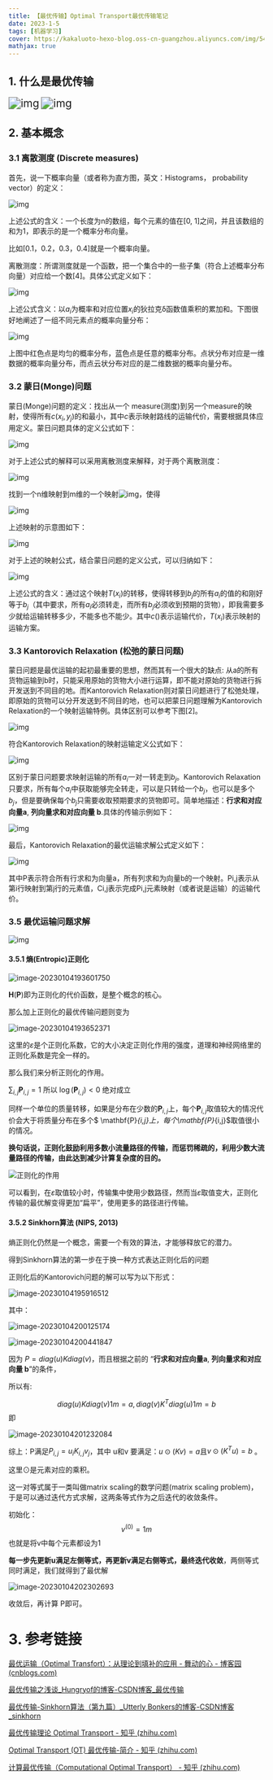 ```yaml
---
title: 【最优传输】Optimal Transport最优传输笔记
date: 2023-1-5
tags: [机器学习]
cover: https://kakaluoto-hexo-blog.oss-cn-guangzhou.aliyuncs.com/img/5466.webp
mathjax: true
---
```


## 1. 什么是最优传输



<img src="https://pic3.zhimg.com/80/v2-ce431cdd64777caf348b23bf9342d70a_720w.webp" alt="img" style="zoom:150%;" />

<img src="https://pic3.zhimg.com/80/v2-ec5c9d7a79e102ba85073d2c49b7cbda_720w.webp" alt="img" style="zoom:150%;" />

## 2. 基本概念
### 3.1 离散测度 (Discrete measures)
首先，说一下概率向量（或者称为直方图，英文：Histograms， probability vector）的定义：

 ![img](https://kakaluoto-hexo-blog.oss-cn-guangzhou.aliyuncs.com/img/927750-20210312164410898-507060181.png)

上述公式的含义：一个长度为n的数组，每个元素的值在[0, 1]之间，并且该数组的和为1，即表示的是一个概率分布向量。

比如[0.1，0.2，0.3，0.4]就是一个概率向量。

离散测度：所谓测度就是一个函数，把一个集合中的一些子集（符合上述概率分布向量）对应给一个数[4]。具体公式定义如下：

![img](https://kakaluoto-hexo-blog.oss-cn-guangzhou.aliyuncs.com/img/927750-20210312164427933-960804036.png)

上述公式含义：以$a_i$为概率和对应位置$x_i$的狄拉克δ函数值乘积的累加和。下图很好地阐述了一组不同元素点的概率向量分布：

 ![img](https://kakaluoto-hexo-blog.oss-cn-guangzhou.aliyuncs.com/img/927750-20210312164445217-1263610359.png)

上图中红色点是均匀的概率分布，蓝色点是任意的概率分布。点状分布对应是一维数据的概率向量分布，而点云状分布对应的是二维数据的概率向量分布。

### 3.2 蒙日(Monge)问题

蒙日(Monge)问题的定义：找出从一个 measure(测度)到另一个measure的映射，使得所有$c ( x_i , y_j )$的和最小，其中$c$表示映射路线的运输代价，需要根据具体应用定义。蒙日问题具体的定义公式如下：

 ![img](https://kakaluoto-hexo-blog.oss-cn-guangzhou.aliyuncs.com/img/927750-20210312164508270-1219532574.png)

对于上述公式的解释可以采用离散测度来解释，对于两个离散测度：

 ![img](https://kakaluoto-hexo-blog.oss-cn-guangzhou.aliyuncs.com/img/927750-20210312164519132-1669442012.png)

找到一个n维映射到m维的一个映射![img](https://img2020.cnblogs.com/blog/927750/202103/927750-20210312164530094-298942662.png)，使得

 ![img](https://kakaluoto-hexo-blog.oss-cn-guangzhou.aliyuncs.com/img/927750-20210312164541088-1112379002.png)

上述映射的示意图如下：

 ![img](https://kakaluoto-hexo-blog.oss-cn-guangzhou.aliyuncs.com/img/927750-20210312164552388-995624370.png)

对于上述的映射公式，结合蒙日问题的定义公式，可以归纳如下：

![img](https://kakaluoto-hexo-blog.oss-cn-guangzhou.aliyuncs.com/img/927750-20210312164603385-1199671036.png)

上述公式的含义：通过这个映射$T(x_i)$的转移，使得转移到$b_j$的所有$a_i$的值的和刚好等于$b_j$（其中要求，所有$a_i$必须转走，而所有$b_j$必须收到预期的货物），即我需要多少就给运输转移多少，不能多也不能少。其中$c()$表示运输代价，$T(x_i)$表示映射的运输方案。

### 3.3 Kantorovich Relaxation (松弛的蒙日问题)

蒙日问题是最优运输的起初最重要的思想，然而其有一个很大的缺点: 从a的所有货物运输到b时，只能采用原始的货物大小进行运算，即不能对原始的货物进行拆开发送到不同目的地。而Kantorovich Relaxation则对蒙日问题进行了松弛处理，即原始的货物可以分开发送到不同目的地，也可以把蒙日问题理解为Kantorovich Relaxation的一个映射运输特例。具体区别可以参考下图[2]。

![img](https://kakaluoto-hexo-blog.oss-cn-guangzhou.aliyuncs.com/img/927750-20210312164631292-910603132.png)

符合Kantorovich Relaxation的映射运输定义公式如下：

![img](https://kakaluoto-hexo-blog.oss-cn-guangzhou.aliyuncs.com/img/927750-20210312164648582-1519254757.png)

区别于蒙日问题要求映射运输的所有$a_i$一对一转走到$b_j$。Kantorovich Relaxation只要求，所有每个$a_i$中获取能够完全转走，可以是只转给一个$b_j$，也可以是多个$b_j$，但是要确保每个$b_j$只需要收取预期要求的货物即可。简单地描述：**行求和对应向量a**, **列向量求和对应向量 b**.具体的传输示例如下：

 ![img](https://kakaluoto-hexo-blog.oss-cn-guangzhou.aliyuncs.com/img/927750-20210312164703284-644792148.png)

最后，Kantorovich Relaxation的最优运输求解公式定义如下：

![img](https://kakaluoto-hexo-blog.oss-cn-guangzhou.aliyuncs.com/img/927750-20210312164713992-32805890.png)

其中P表示符合所有行求和为向量a，所有列求和为向量b的一个映射。Pi,j表示从第i行映射到第j行的元素值，Ci,j表示完成Pi,j元素映射（或者说是运输）的运输代价。

### 3.5 最优运输问题求解

![img](https://pic3.zhimg.com/80/v2-9b0e33a63e25d6ffe9c09c1752c0194e_720w.webp)

#### 3.5.1 熵(Entropic)正则化

![image-20230104193601750](https://kakaluoto-hexo-blog.oss-cn-guangzhou.aliyuncs.com/img/image-20230104193601750.png)

**H**(**P**)即为正则化的代价函数，是整个概念的核心。

那么加上正则化的最优传输问题则变为

![image-20230104193652371](https://kakaluoto-hexo-blog.oss-cn-guangzhou.aliyuncs.com/img/image-20230104193652371.png)

这里的$ε$是个正则化系数，它的大小决定正则化作用的强度，道理和神经网络里的正则化系数是完全一样的。

那么我们来分析正则化的作用。

$\sum_{i, j} \mathbf{P}_{i, j}=1$ 所以 $\log \left(\mathbf{P}_{i, j}\right)<0$ 绝对成立

同样一个单位的质量转移，如果是分布在少数的$\mathbf{P}_{i,j}$上，每个$\mathbf{P}_{i,j}$取值较大的情况代价会大于将质量分布在多个$ \mathbf{P}_{i,j}$上，每个$\mathbf{P}_{i,j}$取值很小的情况。

**换句话说，正则化鼓励利用多数小流量路径的传输，而惩罚稀疏的，利用少数大流量路径的传输，由此达到减少计算复杂度的目的。**

![正则化的作用](https://img-blog.csdnimg.cn/20190426143557768.PNG?x-oss-process=image/watermark,type_ZmFuZ3poZW5naGVpdGk,shadow_10,text_aHR0cHM6Ly9ibG9nLmNzZG4ubmV0L1V0dGVybHlfQm9ua2Vycw==,size_16,color_FFFFFF,t_70)

可以看到，在$ε$取值较小时，传输集中使用少数路径，然而当$ε$取值变大，正则化传输的最优解变得更加“扁平”，使用更多的路径进行传输。


#### 3.5.2  Sinkhorn算法 (NIPS, 2013)

熵正则化仍然是一个概念，需要一个有效的算法，才能够释放它的潜力。

得到Sinkhorn算法的第一步在于换一种方式表达正则化后的问题

正则化后的Kantorovich问题的解可以写为以下形式：

![image-20230104195916512](https://kakaluoto-hexo-blog.oss-cn-guangzhou.aliyuncs.com/img/image-20230104195916512.png)

其中：

![image-20230104200125174](https://kakaluoto-hexo-blog.oss-cn-guangzhou.aliyuncs.com/img/image-20230104200125174.png)

![image-20230104200441847](https://kakaluoto-hexo-blog.oss-cn-guangzhou.aliyuncs.com/img/image-20230104200441847.png)

因为 $P=diag(u)Kdiag(v)$，而且根据之前的 “**行求和对应向量a**, **列向量求和对应向量 b**”的条件，

所以有:

$$
diag(u) K diag(v)1m=a,diag(v) K^T diag(u)1m=b
$$
即

![image-20230104201232084](https://kakaluoto-hexo-blog.oss-cn-guangzhou.aliyuncs.com/img/image-20230104201232084.png)

综上：P满足$P_{i,j} = u_iK_{i,j}v_j$，其中 u和v 要满足：$u\odot (Kv) = a$且$v\odot(K^Tu)=b$
。

这里$\odot$是元素对应的乘积。

这一对等式属于一类叫做matrix scaling的数学问题(matrix scaling problem)，于是可以通过迭代方式求解，这两条等式作为之后迭代的收敛条件。

初始化：
$$
v^{(0)}=1m
$$
也就是将v中每个元素都设为1

**每一步先更新u满足左侧等式，再更新v满足右侧等式，最终迭代收敛**，两侧等式同时满足，我们就得到了最优解

![image-20230104202302693](https://kakaluoto-hexo-blog.oss-cn-guangzhou.aliyuncs.com/img/image-20230104202302693.png)

收敛后，再计算 P即可。

# 3. 参考链接
[最优运输（Optimal Transfort）：从理论到填补的应用 - 舞动的心 - 博客园 (cnblogs.com)](https://www.cnblogs.com/liuzhen1995/p/14524932.html)

[最优传输之浅谈_Hungryof的博客-CSDN博客_最优传输](https://blog.csdn.net/Hungryof/article/details/110549879)

[ 最优传输-Sinkhorn算法（第九篇）_Utterly Bonkers的博客-CSDN博客_sinkhorn](https://blog.csdn.net/Utterly_Bonkers/article/details/90746259)

[最优传输理论 Optimal Transport - 知乎 (zhihu.com)](https://zhuanlan.zhihu.com/p/462458966)

[Optimal Transport (OT) 最优传输-简介 - 知乎 (zhihu.com)](https://zhuanlan.zhihu.com/p/551134022)

[计算最优传输（Computational Optimal Transport） - 知乎 (zhihu.com)](https://zhuanlan.zhihu.com/p/94978686)